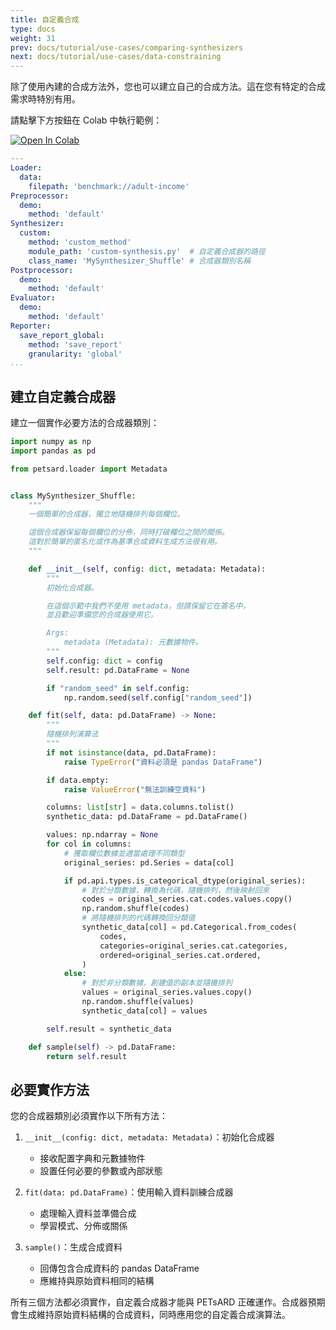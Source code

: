 ```yaml
---
title: 自定義合成
type: docs
weight: 31
prev: docs/tutorial/use-cases/comparing-synthesizers
next: docs/tutorial/use-cases/data-constraining
---
```



除了使用內建的合成方法外，您也可以建立自己的合成方法。這在您有特定的合成需求時特別有用。

請點擊下方按鈕在 Colab 中執行範例：

[![Open In Colab](https://colab.research.google.com/assets/colab-badge.svg)](https://colab.research.google.com/github/nics-tw/petsard/blob/main/demo/custom-synthesis.ipynb)

```yaml
---
Loader:
  data:
    filepath: 'benchmark://adult-income'
Preprocessor:
  demo:
    method: 'default'
Synthesizer:
  custom:
    method: 'custom_method'
    module_path: 'custom-synthesis.py'  # 自定義合成器的路徑
    class_name: 'MySynthesizer_Shuffle' # 合成器類別名稱
Postprocessor:
  demo:
    method: 'default'
Evaluator:
  demo:
    method: 'default'
Reporter:
  save_report_global:
    method: 'save_report'
    granularity: 'global'
...
```

## 建立自定義合成器

建立一個實作必要方法的合成器類別：

```python
import numpy as np
import pandas as pd

from petsard.loader import Metadata


class MySynthesizer_Shuffle:
    """
    一個簡單的合成器，獨立地隨機排列每個欄位。

    這個合成器保留每個欄位的分佈，同時打破欄位之間的關係。
    這對於簡單的匿名化或作為基準合成資料生成方法很有用。
    """

    def __init__(self, config: dict, metadata: Metadata):
        """
        初始化合成器。

        在這個示範中我們不使用 metadata，但請保留它在簽名中，
        並且歡迎準備您的合成器使用它。

        Args:
            metadata (Metadata): 元數據物件。
        """
        self.config: dict = config
        self.result: pd.DataFrame = None

        if "random_seed" in self.config:
            np.random.seed(self.config["random_seed"])

    def fit(self, data: pd.DataFrame) -> None:
        """
        隨機排列演算法
        """
        if not isinstance(data, pd.DataFrame):
            raise TypeError("資料必須是 pandas DataFrame")

        if data.empty:
            raise ValueError("無法訓練空資料")

        columns: list[str] = data.columns.tolist()
        synthetic_data: pd.DataFrame = pd.DataFrame()

        values: np.ndarray = None
        for col in columns:
            # 獲取欄位數據並適當處理不同類型
            original_series: pd.Series = data[col]

            if pd.api.types.is_categorical_dtype(original_series):
                # 對於分類數據，轉換為代碼，隨機排列，然後映射回來
                codes = original_series.cat.codes.values.copy()
                np.random.shuffle(codes)
                # 將隨機排列的代碼轉換回分類值
                synthetic_data[col] = pd.Categorical.from_codes(
                    codes,
                    categories=original_series.cat.categories,
                    ordered=original_series.cat.ordered,
                )
            else:
                # 對於非分類數據，創建值的副本並隨機排列
                values = original_series.values.copy()
                np.random.shuffle(values)
                synthetic_data[col] = values

        self.result = synthetic_data

    def sample(self) -> pd.DataFrame:
        return self.result
```

## 必要實作方法

您的合成器類別必須實作以下所有方法：

1. `__init__(config: dict, metadata: Metadata)`：初始化合成器

    - 接收配置字典和元數據物件
    - 設置任何必要的參數或內部狀態

2. `fit(data: pd.DataFrame)`：使用輸入資料訓練合成器

    - 處理輸入資料並準備合成
    - 學習模式、分佈或關係

3. `sample()`：生成合成資料

    - 回傳包含合成資料的 pandas DataFrame
    - 應維持與原始資料相同的結構

所有三個方法都必須實作，自定義合成器才能與 PETsARD 正確運作。合成器預期會生成維持原始資料結構的合成資料，同時應用您的自定義合成演算法。
